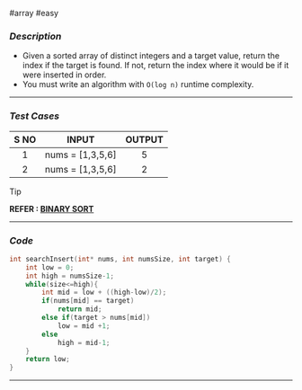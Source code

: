 #array  #easy 
### *Description*  ###

-  Given a sorted array of distinct integers and a target value, return the index if the target is found. If not, return the index where it would be if it were inserted in order.
- You must write an algorithm with `O(log n)` runtime complexity.
---
### *Test Cases* ###

| **S NO** |    **INPUT**     | **OUTPUT** |
| :------: | :--------------: | :--------: |
|    1     | nums = [1,3,5,6] |     5      |
|    2     | nums = [1,3,5,6] |     2      |


>[!tip]
>**REFER : [BINARY SORT](https://www.geeksforgeeks.org/binary-search/)**

---
### *Code* ###

```c
int searchInsert(int* nums, int numsSize, int target) {
	int low = 0;
	int high = numsSize-1;
	while(size<=high){
		int mid = low + ((high-low)/2);
		if(nums[mid] == target)
			return mid;
		else if(target > nums[mid])
			low = mid +1;
		else
			high = mid-1;
	}
	return low;
}

```
---